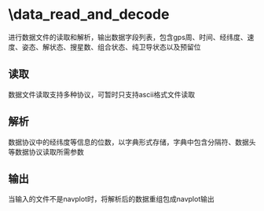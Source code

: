# \data_read_and_decode
进行数据文件的读取和解析，输出数据字段列表，包含gps周、时间、经纬度、速度、姿态、解状态、搜星数、组合状态、纯卫导状态以及预留位
## 读取
数据文件读取支持多种协议，可暂时只支持ascii格式文件读取
## 解析
数据协议中的经纬度等信息的位数，以字典形式存储，字典中包含分隔符、数据头等数据协议读取所需参数
## 输出
当输入的文件不是navplot时，将解析后的数据重组包成navplot输出

